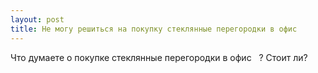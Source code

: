 ```yaml
---
layout: post 
title: Не могу решиться на покупку стеклянные перегородки в офис ‌ ‌ 
--- 
```

Что думаете о покупке стеклянные перегородки в офис ‌ ‌ ? Стоит ли?